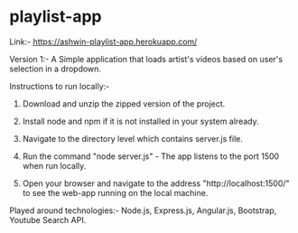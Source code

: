 # playlist-app
Link:- https://ashwin-playlist-app.herokuapp.com/

Version 1:- A Simple application that loads artist's videos based on user's selection in a dropdown. 

Instructions to run locally:-

1. Download and unzip the zipped version of the project.

2. Install node and npm if it is not installed in your system already.

3. Navigate to the directory level which contains server.js file. 

4. Run the command "node server.js" - The app listens to the port 1500 when run locally.

5. Open your browser and navigate to the address "http://localhost:1500/" to see the web-app running on the local machine. 

Played around technologies:-  Node.js, Express.js, Angular.js, Bootstrap, Youtube Search API. 
